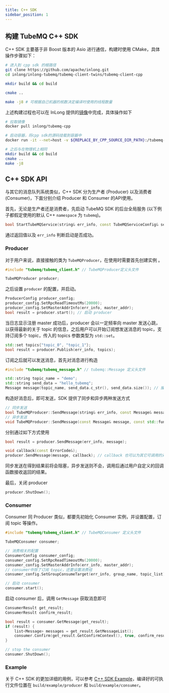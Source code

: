 ```yaml
---
title: C++ SDK
sidebar_position: 1
---
```


## 构建 TubeMQ C++ SDK
C++ SDK 主要基于非 Boost 版本的 Asio 进行通信，构建时使用 CMake，具体操作步骤如下：
```bash
# 进入到 cpp sdk 的根路径
git clone https://github.com/apache/inlong.git
cd inlong/inlong-tubemq/tubemq-client-twins/tubemq-client-cpp

mkdir build && cd build

cmake .. 

make -j8 # 可根据自己机器的核数决定编译时使用的线程数量

```

上述构建过程也可以在 InLong 提供的[镜像](https://github.com/apache/inlong/tree/master/inlong-tubemq/tubemq-docker/tubemq-cpp)中完成，具体操作如下

```bash
# 拉取镜像
docker pull inlong/tubemq-cpp

# 启动容器，将cpp sdk的源码挂载到容器中
docker run -it --net=host -v ${REPLACE_BY_CPP_SOURCE_DIR_PATH}:/tubemq-cpp/  inlong/tubemq-cpp /bin/bash

# 之后与在物理机上相同
mkdir build && cd build
cmake .. 
make -j8 
```

## C++ SDK API
与其它的消息队列系统类似，C++ SDK 分为生产者 (Producer) 以及消费者 (Consumer)，下面分别介绍 Producer 和 Consumer 的API使用。

首先，无论是生产者还是消费者，先启动 TubeMQ SDK 的后台全局服务 (以下例子都假定使用的默认 C++ `namespace` 为 `tubemq`)。

```cpp
bool StartTubeMQService(string& err_info, const TubeMQServiceConfig& serviceConfig);
```

通过返回值以及 `err_info` 判断启动是否成功。

### Producer
对于用户来说，直接接触的类为 `TubeMQProducer`，在使用时需要首先创建实例 。

```cpp
#include "tubemq/tubemq_client.h" // TubeMQProducer定义头文件

TubeMQProducer producer;
```

之后设置 `producer` 的配置，并启动。

```cpp
ProducerConfig producer_config;
producer_config.SetRpcReadTimeoutMs(20000);
producer_config.SetMasterAddrInfo(err_info, master_addr);
bool result = producer.start(); // 启动 producer
```

当日志显示注册 master 成功后，producer 会以一定频率向 master 发送心跳，以获得最新的关于 topic 的信息，之后用户可以开始订阅想发送消息的 topic，支持订阅多个 topic，传入的 topics 参数类型为 `std::set`。

```cpp
std::set topics{"topic_0", "topic_1"};
bool result = producer.Publish(err_info, topics);
```

订阅之后就可以发送消息，首先对消息进行构造

```cpp
#include "tubemq/tubemq_message.h" // tubemq::Message 定义头文件

std::string topic_name = "demo";
std::string send_data = "hello_tubemq";
Message message(topic_name, send_data.c_str(), send_data.size()); // 接受数据类型为 const char*
```

构造好消息后，即可发送，SDK 提供了同步和异步两种发送方式

```cpp
// 同步发送
bool TubeMQProducer::SendMessage(string& err_info, const Message& message);
// 异步发送
void TubeMQProducer::SendMessage(const Message& message, const std::function<void(const ErrorCode&)>& callback);
```

分别通过如下方式使用

```cpp
bool result = producer.SendMessage(err_info, message);

void callback(const ErrorCode&); 
producer.SendMessage(message, callback); // callback 也可以为其它可调用的对象，如 lambda函数
```

同步发送在得到结果前将会阻塞，异步发送则不会，调用后通过用户自定义的回调函数接收返回的结果。

最后，关闭 producer

```cpp
producer.ShutDown();
```

### Consumer
Consumer 同 Producer 类似，都要先初始化 Consumer 实例，并设置配置，订阅 topic 等操作。

```cpp
#include "tubemq/tubemq_client.h" // TubeMQConsumer 定义头文件

TubeMQConsumer consumer;

// 消费相关的配置
ConsumerConfig consumer_config;
consumer_config.SetRpcReadTimeoutMs(20000);
consumer_config.SetMasterAddrInfo(err_info, master_addr);
// consumer中除了订阅 topic，还要设置消费组
consumer_config.SetGroupConsumeTarget(err_info, group_name, topic_list);

// 启动 consumer
consumer.start();
```

启动 consumer 后，调用 `GetMessage` 获取消息即可

```cpp
ConsumerResult get_result;
ConsumerResult confirm_result;

bool result = consumer.GetMessage(get_result);
if (result) {
    list<Message> messages = get_result.GetMessageList();
    consumer.Confirm(get_result.GetConfirmContext(), true, confirm_result);
}

// stop the consumer 
consumer.ShutDown();

```

### Example
关于 C++ SDK 的更加详细的用例，可以参考 [C++ SDK Example](https://github.com/apache/inlong/tree/master/inlong-tubemq/tubemq-client-twins/tubemq-client-cpp/example)，编译好的可执行文件位置在 `build/example/producer` 和 `build/example/consumer`。
